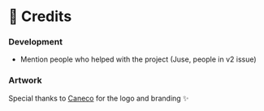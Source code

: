 # 🤗 Credits

### Development

* Mention people who helped with the project (Juse, people in v2 issue)

### Artwork

Special thanks to [Caneco](https://twitter.com/caneco) for the logo and branding ✨
